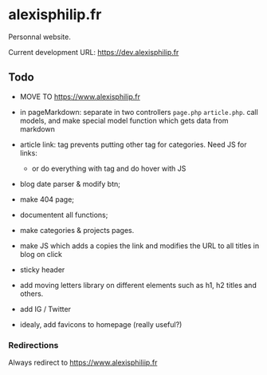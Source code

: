 # alexisphilip.fr

Personnal website.

Current development URL: https://dev.alexisphilip.fr

## Todo

- MOVE TO https://www.alexisphilip.fr

- in pageMarkdown: separate in two controllers `page.php` `article.php`.
  call models, and make special model function which gets data from markdown  

- article link: <a> tag prevents putting other <a> tag for categories. Need JS for links:
  - or do everything with <a> tag and do hover with JS

- blog date parser & modify btn;
- make 404 page;
- documentent all functions;
- make categories & projects pages.
- make JS which adds a copies the link and modifies the URL to all titles in blog on click
- sticky header

- add moving letters library on different elements such as h1, h2 titles and others. 

- add IG / Twitter
- idealy, add favicons to homepage (really useful?)


### Redirections

Always redirect to https://www.alexisphiliip.fr